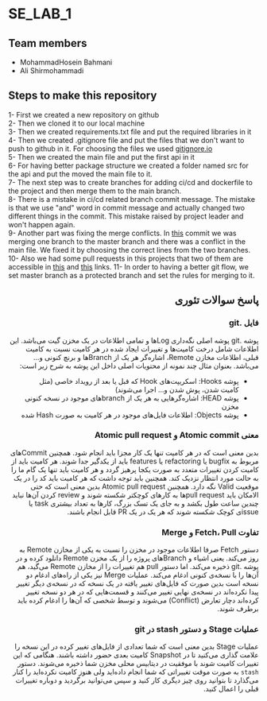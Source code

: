 # SE_LAB_1

## Team members
* MohammadHosein Bahmani
* Ali Shirmohammadi

## Steps to make this repository
1- First we created a new repository on github  
2- Then we cloned it to our local machine  
3- Then we created requirements.txt file and put the required libraries in it  
4- Then we created .gitignore file and put the files that we don't want to push to github in it. For choosing the files we used [gitignore.io](https://www.toptal.com/developers/gitignore)  
5- Then we created the main file and put the first api in it  
6- For having better package structure we created a folder named src for the api and put the moved the main file to it.  
7- The next step was to create branches for adding ci/cd and dockerfile to the project and then merge them to the main branch.  
8- There is a mistake in ci/cd related branch commit message. The mistake is that we use "and" word in commit message and actually changed two different things in the commit. This mistake raised by project leader and won't happen again.  
9- Another part was fixing the merge conflicts. In [this](https://github.com/mhbahmani/SE_LAB_1/commit/477fe1526f391a4565a5a6ca781119ad5e8382f0) commit we was merging one branch to the master branch and there was a conflict in the main file. We fixed it by choosing the correct lines from the two branches.  
10- Also we had some pull requests in this projects that two of them are accessible in [this](https://github.com/mhbahmani/SE_LAB_1/pull/1) and [this](https://github.com/mhbahmani/SE_LAB_1/pull/2) links.
11- In order to having a better git flow, we set master branch as a protected branch and set the rules for merging to it.  

<div dir="rtl">

## پاسخ سوالات تئوری
### فایل .git
پوشه .git پوشه اصلی نگه‌داری Logها و تمامی اطلاعات در یک مخزن گیت می‌باشد. این اطلاعات شامل درخت کامیت‌ها و تغییرات ایجاد شده در هر کامیت نسبت به کامیت قبلی، اطلاعات مخازن Remote، اشاره‌گر هر یک از Branchها و برنچ کنونی و... می‌باشد.
بعنوان مثال چند نمونه از محتویات اصلی داخل این پوشه به شرح زیر است:
- پوشه Hooks: اسکریپت‌های Hook که قبل یا بعد از رویداد خاصی (مثل کامیت شدن، پوش شدن و... اجرا می‌شوند)
- پوشه HEAD: اشاره‌گرهایی به هر یک از branchهای موجود در نسخه کنونی مخزن
- پوشه Objects: اطلاعات فایل‌های موجود در هر کامیت به صورت Hash شده

### معنی Atomic commit و Atomic pull request
بدین معنی است که در هر کامیت تنها یک کار مجزا باید انجام شود. همچنین Commitهای مربوط به bugfix یا refactoring یا features باید از یکدگیر جدا شوند. هر کامیت باید از کامیت کردن تغییرات متعدد به صورت یکجا پرهیز گردد و هر کامیت باید تنها یک گام ما را به حالت مورد انتظار نزدیک کند. همچنین باید توجه داشت که هر کامیت باید کد را در یک موقعیت Valid نگه دارد.
همچنین Atomic pull request بدین معنی است که حتی الامکان باید pull requestها به کارهای کوچکتر شکسته شوند و review کردن آن‌ها نباید چندین ساعت طول بکشد و به جای یک تسک بزرگ، کارها به تعداد بیشتری task یا issueی کوچک شکسته شوند که هر یک در یک PR قابل انجام باشند.

### تفاوت Fetch، Pull و Merge
دستور Fetch صرفا اطلاعات موجود در مخزن را نسبت به یکی از مخازن Remote به روز می‌کند. یعنی اشیاء و Branchهای پروژه را از یک مخزن Remote دانلود کرده و در پوشه .git ذخیره می‌کند. اما دستور pull هم تغییرات را از مخازن Remote می‌گید، هم آن‌ها را با نسخه‌ی کنونی ادغام می‌کند. عملیات Merge نیز یکی از راه‌های ادغام دو نسخه است بدین صورت که فایل‌های تغییر یافته در یک نسخه که در نسخه‌ی دیگر تغییر پیدا نکرده‌اند در نسخه‌ی نهایی تغییر می‌کنند و قسمت‌هایی که در هر دو نسخه تغییر کرده‌اند دچار تعارض (Conflict) می‌شوند و توسط شخصی که آن‌ها را ادغام کرده باید برطرف شوند.

### عملیات Stage و دستور stash در git
عملیات Stage بدین معنی است که شما تعدادی از فایل‌های تغییر کرده در این نسخه را علامت گذاری می‌کنید تا در Snapshot کامیت بعدی حضور داشته باشند. هنگامی که این تغییرات کامیت شوند با موفقیت در دیتابیس محلی مخزن شما ذخیره می‌شوند. دستور `stash` به صورت موقت تغییراتی که شما انجام داده‌اید ولی هنوز کامیت نکرده‌اید را کنار می‌گذارد تا بتوانید روی چیز دیگری کار کنید و سپس می‌توانید برگردید و دوباره تغییرات قبلی را اعمال کنید.
</div>
